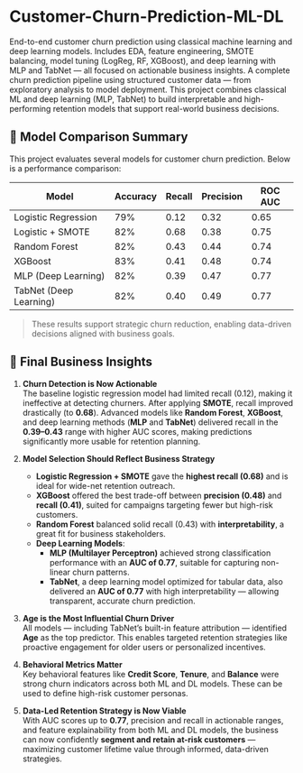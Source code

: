 # Customer-Churn-Prediction-ML-DL
End-to-end customer churn prediction using classical machine learning and deep learning models. Includes EDA, feature engineering, SMOTE balancing, model tuning (LogReg, RF, XGBoost), and deep learning with MLP and TabNet — all focused on actionable business insights.
A complete churn prediction pipeline using structured customer data — from exploratory analysis to model deployment. This project combines classical ML and deep learning (MLP, TabNet) to build interpretable and high-performing retention models that support real-world business decisions.



## 🚀 Model Comparison Summary

This project evaluates several models for customer churn prediction. Below is a performance comparison:

| Model                  | Accuracy | Recall | Precision | ROC AUC |
|------------------------|----------|--------|-----------|---------|
| Logistic Regression    | 79%      | 0.12   | 0.32      | 0.65    |
| Logistic + SMOTE       | 82%      | 0.68   | 0.38      | 0.75    |
| Random Forest          | 82%      | 0.43   | 0.44      | 0.74    |
| XGBoost                | 83%      | 0.41   | 0.48      | 0.74    |
| MLP (Deep Learning)    | 82%      | 0.39   | 0.47      | 0.77    |
| TabNet (Deep Learning) | 82%      | 0.40   | 0.49      | 0.77    |

> These results support strategic churn reduction, enabling data-driven decisions aligned with business goals.

## 💼 Final Business Insights

1. **Churn Detection is Now Actionable**  
   The baseline logistic regression model had limited recall (0.12), making it ineffective at detecting churners. After applying **SMOTE**, recall improved drastically (to **0.68**). Advanced models like **Random Forest**, **XGBoost**, and deep learning methods (**MLP** and **TabNet**) delivered recall in the **0.39–0.43** range with higher AUC scores, making predictions significantly more usable for retention planning.

2. **Model Selection Should Reflect Business Strategy**  
   - **Logistic Regression + SMOTE** gave the **highest recall (0.68)** and is ideal for wide-net retention outreach.  
   - **XGBoost** offered the best trade-off between **precision (0.48)** and **recall (0.41)**, suited for campaigns targeting fewer but high-risk customers.  
   - **Random Forest** balanced solid recall (0.43) with **interpretability**, a great fit for business stakeholders.  
   - **Deep Learning Models**:
     - **MLP (Multilayer Perceptron)** achieved strong classification performance with an **AUC of 0.77**, suitable for capturing non-linear churn patterns.  
     - **TabNet**, a deep learning model optimized for tabular data, also delivered an **AUC of 0.77** with high interpretability — allowing transparent, accurate churn prediction.

3. **Age is the Most Influential Churn Driver**  
   All models — including TabNet’s built-in feature attribution — identified **Age** as the top predictor. This enables targeted retention strategies like proactive engagement for older users or personalized incentives.

4. **Behavioral Metrics Matter**  
   Key behavioral features like **Credit Score**, **Tenure**, and **Balance** were strong churn indicators across both ML and DL models. These can be used to define high-risk customer personas.

5. **Data-Led Retention Strategy is Now Viable**  
   With AUC scores up to **0.77**, precision and recall in actionable ranges, and feature explainability from both ML and DL models, the business can now confidently **segment and retain at-risk customers** — maximizing customer lifetime value through informed, data-driven strategies.
